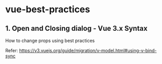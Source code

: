 # vue-best-practices

## 1. Open and Closing dialog - Vue 3.x Syntax
How to change props using best practices


Refer:
https://v3.vuejs.org/guide/migration/v-model.html#using-v-bind-sync